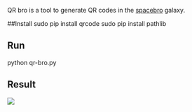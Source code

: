 QR bro is a tool to generate QR codes in the [spacebro](https://github.com/spacebro/spacebro) galaxy.

##Install
sudo pip install qrcode
sudo pip install pathlib

## Run

python qr-bro.py

## Result

![](https://github.com/ssoixantecircuits/qr-bro/blob/master/recipes/qrcode-path.svg)
